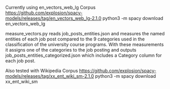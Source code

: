 Currently using en_vectors_web_lg Corpus
https://github.com/explosion/spacy-models/releases/tag/en_vectors_web_lg-2.1.0
python3 -m spacy download en_vectors_web_lg

measure_vectors.py reads job_posts_entities.json and measures the named entities of each job post
compared to the 9 categories used in the classification of the university course programs.
With these measurements it assigns one of the categories to the job posting and outputs 
job_posts_entities_categorized.json which includes a Category column for each job post.

Also tested with Wikipedia Corpus
https://github.com/explosion/spacy-models/releases/tag/xx_ent_wiki_sm-2.1.0
python3 -m spacy download xx_ent_wiki_sm
